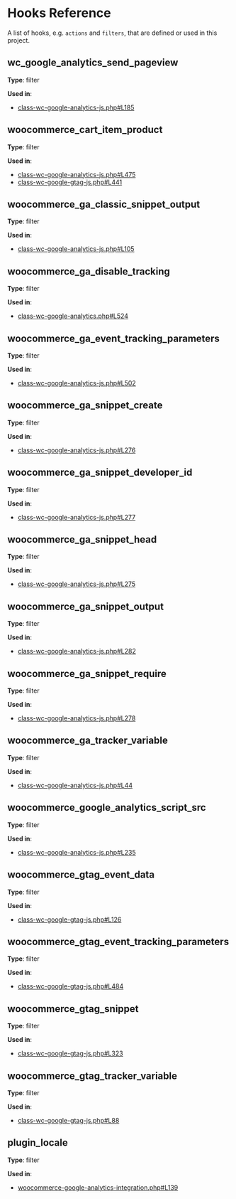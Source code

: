 # Hooks Reference

A list of hooks, e.g. `actions` and `filters`, that are defined or used in this project.

## wc_google_analytics_send_pageview

**Type**: filter

**Used in**:

- [class-wc-google-analytics-js.php#L185](https://github.com/woocommerce/woocommerce-google-analytics-integration/blob/d1019e4db86e0d56e8a154551c6596363af65abc/includes/class-wc-google-analytics-js.php#L185)

## woocommerce_cart_item_product

**Type**: filter

**Used in**:

- [class-wc-google-analytics-js.php#L475](https://github.com/woocommerce/woocommerce-google-analytics-integration/blob/d1019e4db86e0d56e8a154551c6596363af65abc/includes/class-wc-google-analytics-js.php#L475)
- [class-wc-google-gtag-js.php#L441](https://github.com/woocommerce/woocommerce-google-analytics-integration/blob/d1019e4db86e0d56e8a154551c6596363af65abc/includes/class-wc-google-gtag-js.php#L441)

## woocommerce_ga_classic_snippet_output

**Type**: filter

**Used in**:

- [class-wc-google-analytics-js.php#L105](https://github.com/woocommerce/woocommerce-google-analytics-integration/blob/d1019e4db86e0d56e8a154551c6596363af65abc/includes/class-wc-google-analytics-js.php#L105)

## woocommerce_ga_disable_tracking

**Type**: filter

**Used in**:

- [class-wc-google-analytics.php#L524](https://github.com/woocommerce/woocommerce-google-analytics-integration/blob/d1019e4db86e0d56e8a154551c6596363af65abc/includes/class-wc-google-analytics.php#L524)

## woocommerce_ga_event_tracking_parameters

**Type**: filter

**Used in**:

- [class-wc-google-analytics-js.php#L502](https://github.com/woocommerce/woocommerce-google-analytics-integration/blob/d1019e4db86e0d56e8a154551c6596363af65abc/includes/class-wc-google-analytics-js.php#L502)

## woocommerce_ga_snippet_create

**Type**: filter

**Used in**:

- [class-wc-google-analytics-js.php#L276](https://github.com/woocommerce/woocommerce-google-analytics-integration/blob/d1019e4db86e0d56e8a154551c6596363af65abc/includes/class-wc-google-analytics-js.php#L276)

## woocommerce_ga_snippet_developer_id

**Type**: filter

**Used in**:

- [class-wc-google-analytics-js.php#L277](https://github.com/woocommerce/woocommerce-google-analytics-integration/blob/d1019e4db86e0d56e8a154551c6596363af65abc/includes/class-wc-google-analytics-js.php#L277)

## woocommerce_ga_snippet_head

**Type**: filter

**Used in**:

- [class-wc-google-analytics-js.php#L275](https://github.com/woocommerce/woocommerce-google-analytics-integration/blob/d1019e4db86e0d56e8a154551c6596363af65abc/includes/class-wc-google-analytics-js.php#L275)

## woocommerce_ga_snippet_output

**Type**: filter

**Used in**:

- [class-wc-google-analytics-js.php#L282](https://github.com/woocommerce/woocommerce-google-analytics-integration/blob/d1019e4db86e0d56e8a154551c6596363af65abc/includes/class-wc-google-analytics-js.php#L282)

## woocommerce_ga_snippet_require

**Type**: filter

**Used in**:

- [class-wc-google-analytics-js.php#L278](https://github.com/woocommerce/woocommerce-google-analytics-integration/blob/d1019e4db86e0d56e8a154551c6596363af65abc/includes/class-wc-google-analytics-js.php#L278)

## woocommerce_ga_tracker_variable

**Type**: filter

**Used in**:

- [class-wc-google-analytics-js.php#L44](https://github.com/woocommerce/woocommerce-google-analytics-integration/blob/d1019e4db86e0d56e8a154551c6596363af65abc/includes/class-wc-google-analytics-js.php#L44)

## woocommerce_google_analytics_script_src

**Type**: filter

**Used in**:

- [class-wc-google-analytics-js.php#L235](https://github.com/woocommerce/woocommerce-google-analytics-integration/blob/d1019e4db86e0d56e8a154551c6596363af65abc/includes/class-wc-google-analytics-js.php#L235)

## woocommerce_gtag_event_data

**Type**: filter

**Used in**:

- [class-wc-google-gtag-js.php#L126](https://github.com/woocommerce/woocommerce-google-analytics-integration/blob/d1019e4db86e0d56e8a154551c6596363af65abc/includes/class-wc-google-gtag-js.php#L126)

## woocommerce_gtag_event_tracking_parameters

**Type**: filter

**Used in**:

- [class-wc-google-gtag-js.php#L484](https://github.com/woocommerce/woocommerce-google-analytics-integration/blob/d1019e4db86e0d56e8a154551c6596363af65abc/includes/class-wc-google-gtag-js.php#L484)

## woocommerce_gtag_snippet

**Type**: filter

**Used in**:

- [class-wc-google-gtag-js.php#L323](https://github.com/woocommerce/woocommerce-google-analytics-integration/blob/d1019e4db86e0d56e8a154551c6596363af65abc/includes/class-wc-google-gtag-js.php#L323)

## woocommerce_gtag_tracker_variable

**Type**: filter

**Used in**:

- [class-wc-google-gtag-js.php#L88](https://github.com/woocommerce/woocommerce-google-analytics-integration/blob/d1019e4db86e0d56e8a154551c6596363af65abc/includes/class-wc-google-gtag-js.php#L88)

## plugin_locale

**Type**: filter

**Used in**:

- [woocommerce-google-analytics-integration.php#L139](https://github.com/woocommerce/woocommerce-google-analytics-integration/blob/d1019e4db86e0d56e8a154551c6596363af65abc/woocommerce-google-analytics-integration.php#L139)

